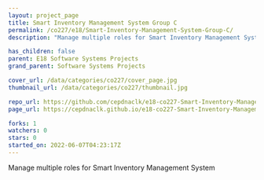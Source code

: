 ```yaml
---
layout: project_page
title: Smart Inventory Management System Group C
permalink: /co227/e18/Smart-Inventory-Management-System-Group-C/
description: "Manage multiple roles for Smart Inventory Management System"

has_children: false
parent: E18 Software Systems Projects
grand_parent: Software Systems Projects

cover_url: /data/categories/co227/cover_page.jpg
thumbnail_url: /data/categories/co227/thumbnail.jpg

repo_url: https://github.com/cepdnaclk/e18-co227-Smart-Inventory-Management-System-Group-C
page_url: https://cepdnaclk.github.io/e18-co227-Smart-Inventory-Management-System-Group-C

forks: 1
watchers: 0
stars: 0
started_on: 2022-06-07T04:23:17Z
---
```

Manage multiple roles for Smart Inventory Management System

